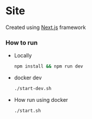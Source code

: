 # Site

Created using [Next.js](https://nextjs.org/) framework

### How to run

- Locally
    ```bash
    npm install && npm run dev
    ```

- docker dev

    ```bash
    ./start-dev.sh
    ```

- How run using docker 

    ```bash
    ./start.sh
    ```